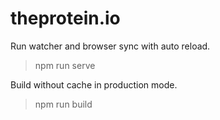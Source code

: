 # theprotein.io

Run watcher and browser sync with auto reload.
> npm run serve

Build without cache in production mode.
> npm run build

